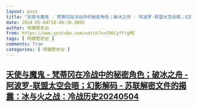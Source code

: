 ```yaml
---
layout: post
title: "天使与魔鬼 - 梵蒂冈在冷战中的秘密角色；破冰之舟 - 阿波罗-联盟太空会晤；幻影解码 - 苏联解密文件的揭露：冰与火之战：冷战历史20240504"
date: 2024-05-04T18:49:36.000Z
author: 明鏡歷史台
from: https://www.youtube.com/watch?v=CR6CyffrgME
tags: [ 明鏡歷史台 ]
comments: True
categories: [ 明鏡歷史台 ]
---
```

<!--1714848576000-->
[天使与魔鬼 - 梵蒂冈在冷战中的秘密角色；破冰之舟 - 阿波罗-联盟太空会晤；幻影解码 - 苏联解密文件的揭露：冰与火之战：冷战历史20240504](https://www.youtube.com/watch?v=CR6CyffrgME)
------

<div>

</div>
